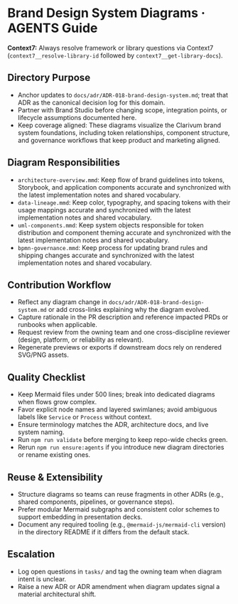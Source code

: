 # Brand Design System Diagrams · AGENTS Guide

**Context7:** Always resolve framework or library questions via Context7 (`context7__resolve-library-id` followed by `context7__get-library-docs`).
## Directory Purpose
- Anchor updates to `docs/adr/ADR-018-brand-design-system.md`; treat that ADR as the canonical decision log for this domain.
- Partner with Brand Studio before changing scope, integration points, or lifecycle assumptions documented here.
- Keep coverage aligned: These diagrams visualize the Clarivum brand system foundations, including token relationships, component structure, and governance workflows that keep product and marketing aligned.

## Diagram Responsibilities
- `architecture-overview.mmd`: Keep flow of brand guidelines into tokens, Storybook, and application components accurate and synchronized with the latest implementation notes and shared vocabulary.
- `data-lineage.mmd`: Keep color, typography, and spacing tokens with their usage mappings accurate and synchronized with the latest implementation notes and shared vocabulary.
- `uml-components.mmd`: Keep system objects responsible for token distribution and component theming accurate and synchronized with the latest implementation notes and shared vocabulary.
- `bpmn-governance.mmd`: Keep process for updating brand rules and shipping changes accurate and synchronized with the latest implementation notes and shared vocabulary.

## Contribution Workflow
- Reflect any diagram change in `docs/adr/ADR-018-brand-design-system.md` or add cross-links explaining why the diagram evolved.
- Capture rationale in the PR description and reference impacted PRDs or runbooks when applicable.
- Request review from the owning team and one cross-discipline reviewer (design, platform, or reliability as relevant).
- Regenerate previews or exports if downstream docs rely on rendered SVG/PNG assets.

## Quality Checklist
- Keep Mermaid files under 500 lines; break into dedicated diagrams when flows grow complex.
- Favor explicit node names and layered swimlanes; avoid ambiguous labels like `Service` or `Process` without context.
- Ensure terminology matches the ADR, architecture docs, and live system naming.
- Run `npm run validate` before merging to keep repo-wide checks green.
- Rerun `npm run ensure:agents` if you introduce new diagram directories or rename existing ones.

## Reuse & Extensibility
- Structure diagrams so teams can reuse fragments in other ADRs (e.g., shared components, pipelines, or governance steps).
- Prefer modular Mermaid subgraphs and consistent color schemes to support embedding in presentation decks.
- Document any required tooling (e.g., `@mermaid-js/mermaid-cli` version) in the directory README if it differs from the default stack.

## Escalation
- Log open questions in `tasks/` and tag the owning team when diagram intent is unclear.
- Raise a new ADR or ADR amendment when diagram updates signal a material architectural shift.
